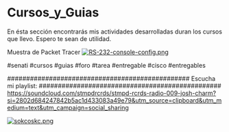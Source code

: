 # Cursos_y_Guias
En ésta sección encontrarás mis actividades desarrolladas duran los cursos que llevo. Espero te sean de utilidad.

Muestra de Packet Tracer
[![RS-232-console-config.png](https://i.postimg.cc/50JQL8p6/RS-232-console-config.png)](https://postimg.cc/jW8jrwpb)

#senati #cursos #guias #foro #tarea #entregable #cisco #entregables

################################################
              Escucha mi playlist:
################################################
https://soundcloud.com/stmpdrcrds/stmpd-rcrds-radio-009-josh-charm?si=2802d684247842b5ac1d433083a49e79&utm_source=clipboard&utm_medium=text&utm_campaign=social_sharing

[![sokcoskc.png](https://i.postimg.cc/k50FZVsm/sokcoskc.png)](https://postimg.cc/8Fb6fzxK)
